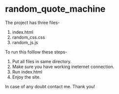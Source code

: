 # random_quote_machine
The project has three files-
1. index.html
2. random_css.css
3. random_js.js

To run this folllow these steps-
1. Put all files in same directory.
2. Make sure you have working ineternet connection.
3. Run index.html
4. Enjoy the site.

In case of any doubt contact me. Thank you!
